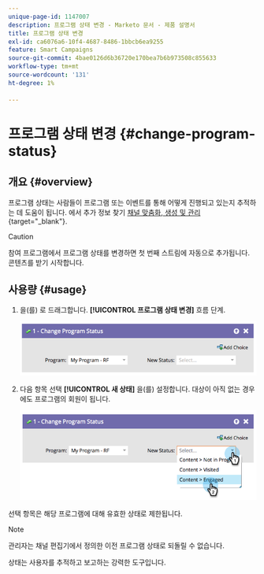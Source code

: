 ```yaml
---
unique-page-id: 1147007
description: 프로그램 상태 변경 - Marketo 문서 - 제품 설명서
title: 프로그램 상태 변경
exl-id: ca6076a6-10f4-4687-8486-1bbcb6ea9255
feature: Smart Campaigns
source-git-commit: 4bae0126d6b36720e170bea7b6b973508c855633
workflow-type: tm+mt
source-wordcount: '131'
ht-degree: 1%

---
```


# 프로그램 상태 변경 {#change-program-status}

## 개요 {#overview}

프로그램 상태는 사람들이 프로그램 또는 이벤트를 통해 어떻게 진행되고 있는지 추적하는 데 도움이 됩니다. 에서 추가 정보 찾기 [채널 맞춤화, 생성 및 관리](/help/marketo/product-docs/administration/tags/create-a-program-channel.md){target="_blank"}.

>[!CAUTION]
>
>참여 프로그램에서 프로그램 상태를 변경하면 첫 번째 스트림에 자동으로 추가됩니다. 콘텐츠를 받기 시작합니다.

## 사용량 {#usage}

1. 을(를) 로 드래그합니다. **[!UICONTROL 프로그램 상태 변경]** 흐름 단계.

   ![](assets/image2014-9-22-14-3a43-3a34.png)

1. 다음 항목 선택 **[!UICONTROL 새 상태]** 을(를) 설정합니다. 대상이 아직 없는 경우에도 프로그램의 회원이 됩니다.

   ![](assets/image2014-9-22-14-3a43-3a45.png)

선택 항목은 해당 프로그램에 대해 유효한 상태로 제한됩니다.

>[!NOTE]
>
>관리자는 채널 편집기에서 정의한 이전 프로그램 상태로 되돌릴 수 없습니다.

상태는 사용자를 추적하고 보고하는 강력한 도구입니다.
